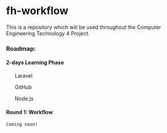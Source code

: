# fh-workflow
This is a repository which will be used throughout the Computer Engineering Technology 4 Project.

<h3> Roadmap:</h3>

<h4> 2-days Learning Phase </h4>
    <ul>
        Laravel
    </ul>
    <ul>
        GitHub
    </ul>
    <ul>
        Node.js
    </ul>
    
    
<h4> Round 1: Workflow </h4>


    Coming soon!
